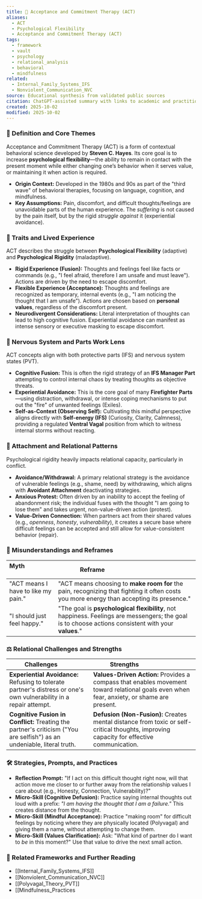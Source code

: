 ```yaml
---
title: 🧠 Acceptance and Commitment Therapy (ACT)
aliases:
  - ACT
  - Psychological Flexibility
  - Acceptance and Commitment Therapy (ACT)
tags:
  - framework
  - vault
  - psychology
  - relational_analysis
  - behavioral
  - mindfulness
related:
  - Internal_Family_Systems_IFS
  - Nonviolent_Communication_NVC
source: Educational synthesis from validated public sources
citation: ChatGPT-assisted summary with links to academic and practitioner materials
created: 2025-10-02
modified: 2025-10-02
---
```

### 🧩 Definition and Core Themes

Acceptance and Commitment Therapy (ACT) is a form of contextual behavioral science developed by **Steven C. Hayes**. Its core goal is to increase **psychological flexibility**—the ability to remain in contact with the present moment while either changing one’s behavior when it serves value, or maintaining it when action is required.

-   **Origin Context:** Developed in the 1980s and 90s as part of the "third wave" of behavioral therapies, focusing on language, cognition, and mindfulness.
-   **Key Assumptions:** Pain, discomfort, and difficult thoughts/feelings are unavoidable parts of the human experience. The *suffering* is not caused by the pain itself, but by the rigid *struggle against* it (experiential avoidance).

### 🌿 Traits and Lived Experience

ACT describes the struggle between **Psychological Flexibility** (adaptive) and **Psychological Rigidity** (maladaptive).

-   **Rigid Experience (Fusion):** Thoughts and feelings feel like facts or commands (e.g., "I feel afraid, therefore I am unsafe and must leave"). Actions are driven by the need to escape discomfort.
-   **Flexible Experience (Acceptance):** Thoughts and feelings are recognized as temporary, internal events (e.g., "I am noticing the thought that I am unsafe"). Actions are chosen based on **personal values**, regardless of the discomfort present.
-   **Neurodivergent Considerations:** Literal interpretation of thoughts can lead to high cognitive fusion. Experiential avoidance can manifest as intense sensory or executive masking to escape discomfort.

### 🧠 Nervous System and Parts Work Lens

ACT concepts align with both protective parts (IFS) and nervous system states (PVT).

-   **Cognitive Fusion:** This is often the rigid strategy of an **IFS Manager Part** attempting to control internal chaos by treating thoughts as objective threats.
-   **Experiential Avoidance:** This is the core goal of many **Firefighter Parts**—using distraction, withdrawal, or intense coping mechanisms to put out the "fire" of unwanted feelings (Exiles).
-   **Self-as-Context (Observing Self):** Cultivating this mindful perspective aligns directly with **Self-energy (IFS)** (Curiosity, Clarity, Calmness), providing a regulated **Ventral Vagal** position from which to witness internal storms without reacting.

### 💞 Attachment and Relational Patterns

Psychological rigidity heavily impacts relational capacity, particularly in conflict.

-   **Avoidance/Withdrawal:** A primary relational strategy is the avoidance of vulnerable feelings (e.g., shame, need) by withdrawing, which aligns with **Avoidant Attachment** deactivating strategies.
-   **Anxious Protest:** Often driven by an inability to accept the feeling of abandonment risk; the individual fuses with the thought "I am going to lose them" and takes urgent, non-value-driven action (protest).
-   **Value-Driven Connection:** When partners act from their shared values (e.g., *openness*, *honesty*, *vulnerability*), it creates a secure base where difficult feelings can be accepted and still allow for value-consistent behavior (repair).

### 🔄 Misunderstandings and Reframes

| Myth                      | Reframe                                          |
| ------------------------- | ------------------------------------------------ |
| "ACT means I have to like my pain." | "ACT means choosing to **make room for** the pain, recognizing that fighting it often costs you more energy than accepting its presence." |
| "I should just feel happy." | "The goal is **psychological flexibility**, not happiness. Feelings are messengers; the goal is to choose actions consistent with your **values**." |

### ⚖️ Relational Challenges and Strengths

| Challenges          | Strengths                        |
| ------------------- | -------------------------------- |
| **Experiential Avoidance:** Refusing to tolerate partner's distress or one's own vulnerability in a repair attempt. | **Values-Driven Action:** Provides a compass that enables movement toward relational goals even when fear, anxiety, or shame are present. |
| **Cognitive Fusion in Conflict:** Treating the partner's criticism ("You are selfish") as an undeniable, literal truth. | **Defusion (Non-Fusion):** Creates mental distance from toxic or self-critical thoughts, improving capacity for effective communication. |

### 🛠️ Strategies, Prompts, and Practices

-   **Reflection Prompt:** "If I act on this difficult thought right now, will that action move me closer to or further away from the relationship values I care about (e.g., Honesty, Connection, Vulnerability)?"
-   **Micro-Skill (Cognitive Defusion):** Practice saying internal thoughts out loud with a prefix: *"I am having the thought that I am a failure."* This creates distance from the thought.
-   **Micro-Skill (Mindful Acceptance):** Practice "making room" for difficult feelings by noticing where they are physically located (Polyvagal) and giving them a name, without attempting to change them.
-   **Micro-Skill (Values Clarification):** Ask: "What kind of partner do I want to *be* in this moment?" Use that value to drive the next small action.

### 🔗 Related Frameworks and Further Reading

-   [[Internal_Family_Systems_IFS]]
-   [[Nonviolent_Communication_NVC]]
-   [[Polyvagal_Theory_PVT]]
-   [[Mindfulness_Practices
